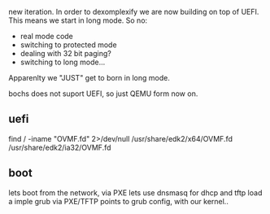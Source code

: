 new iteration. In order to dexomplexify we are now building on top of UEFI.
This means we start in long mode.
So no:
* real mode code
* switching to protected mode
* dealing with 32 bit paging?
* switching to long mode...

Apparenlty we "JUST" get to born in long mode.


bochs does not suport UEFI, so just QEMU form now on.


## uefi
find / -iname "OVMF.fd" 2>/dev/null
/usr/share/edk2/x64/OVMF.fd
/usr/share/edk2/ia32/OVMF.fd

## boot
lets boot from the network, via PXE
lets use dnsmasq for dhcp and tftp
load a imple grub via PXE/TFTP
points to grub config, with our kernel..
